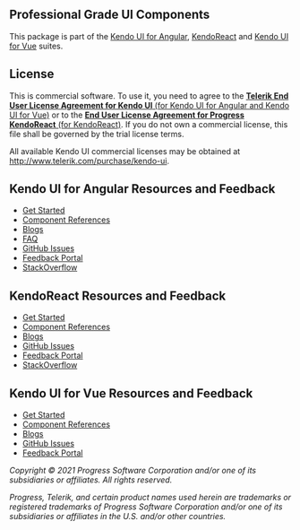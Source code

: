 ## Professional Grade UI Components

This package is part of the [Kendo UI for Angular](https://www.telerik.com/kendo-angular-ui/), [KendoReact](https://www.telerik.com/kendo-react-ui/components/#react-components) and [Kendo UI for Vue](https://www.telerik.com/kendo-vue-ui/) suites.

## License

This is commercial software. To use it, you need to agree to the [**Telerik End User License Agreement for Kendo UI** (for Kendo UI for Angular and Kendo UI for Vue)](http://www.telerik.com/purchase/license-agreement/kendo-ui) or to the [**End User License Agreement for Progress KendoReact** (for KendoReact)](https://www.telerik.com/purchase/license-agreement/progress-kendoreact). If you do not own a commercial license, this file shall be governed by the trial license terms.

All available Kendo UI commercial licenses may be obtained at http://www.telerik.com/purchase/kendo-ui.

## Kendo UI for Angular Resources and Feedback

- [Get Started](https://www.telerik.com/kendo-angular-ui/getting-started)
- [Component References](https://www.telerik.com/kendo-angular-ui/components)
- [Blogs](http://www.telerik.com/blogs/kendo-ui)
- [FAQ](https://www.telerik.com/kendo-angular-ui/components/faq/)
- [GitHub Issues](https://github.com/telerik/kendo-angular/issues)
- [Feedback Portal](http://kendoui-feedback.telerik.com/forums/555517-kendo-ui-for-angular-2-feedback)
- [StackOverflow](https://stackoverflow.com/questions/tagged/kendo-ui-angular2)

## KendoReact Resources and Feedback

- [Get Started](https://www.telerik.com/kendo-react-ui/getting-started)
- [Component References](https://www.telerik.com/kendo-react-ui/components/#react-components)
- [Blogs](http://www.telerik.com/blogs/kendo-ui)
- [GitHub Issues](https://github.com/telerik/kendo-react/issues)
- [Feedback Portal](http://kendoui-feedback.telerik.com/forums/908425-kendo-ui-for-react-feedback)
- [StackOverflow](https://stackoverflow.com/questions/tagged/kendo-react-ui)

## Kendo UI for Vue Resources and Feedback

- [Get Started](https://www.telerik.com/kendo-vue-ui/getting-started)
- [Component References](https://www.telerik.com/kendo-vue-ui/components/)
- [Blogs](http://www.telerik.com/blogs/kendo-ui)
- [GitHub Issues](https://github.com/telerik/kendo-vue/issues)
- [Feedback Portal](https://feedback.telerik.com/kendo-vue-ui)

*Copyright © 2021 Progress Software Corporation and/or one of its subsidiaries or affiliates. All rights reserved.*

*Progress, Telerik, and certain product names used herein are trademarks or registered trademarks of Progress Software Corporation and/or one of its subsidiaries or affiliates in the U.S. and/or other countries.*
